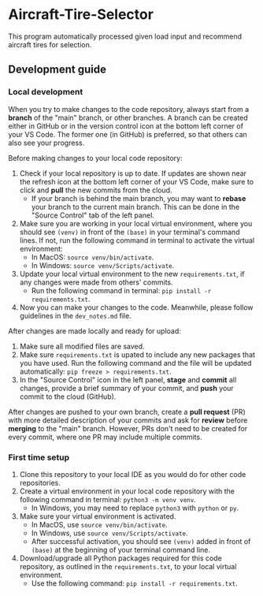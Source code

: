 # Aircraft-Tire-Selector
This program automatically processed given load input and recommend aircraft tires for selection. 

## Development guide 

### Local development 

When you try to make changes to the code repository, always start from a **branch** of the "main" branch, or other branches. A branch can be created either in GitHub or in the version control icon at the bottom left corner of your VS Code. The former one (in GitHub) is preferred, so that others can also see your progress. 

Before making changes to your local code repository: 
1. Check if your local repository is up to date. If updates are shown near the refresh icon at the bottom left corner of your VS Code, make sure to click and **pull** the new commits from the cloud. 
    - If your branch is behind the main branch, you may want to **rebase** your branch to the current main branch. This can be done in the "Source Control" tab of the left panel. 
2. Make sure you are working in your local virtual environment, where you should see `(venv)` in front of the `(base)` in your terminal's command lines. If not, run the following command in terminal to activate the virtual environment: 
    - In MacOS: `source venv/bin/activate`. 
    - In Windows: `source venv/Scripts/activate`.
3. Update your local virtual environment to the new `requirements.txt`, if any changes were made from others' commits. 
    - Run the following command in terminal: `pip install -r requirements.txt`. 
4. Now you can make your changes to the code. Meanwhile, please follow guidelines in the `dev_notes.md` file. 

After changes are made locally and ready for upload: 
1. Make sure all modified files are saved. 
2. Make sure `requirements.txt` is upated to include any new packages that you have used. Run the following command and the file will be updated automatically: `pip freeze > requirements.txt`. 
3. In the "Source Control" icon in the left panel, **stage** and **commit** all changes, provide a brief summary of your commit, and **push** your commit to the cloud (GitHub). 

After changes are pushed to your own branch, create a **pull request** (PR) with more detailed description of your commits and ask for **review** before **merging** to the "main" branch. However, PRs don't need to be created for every commit, where one PR may include multiple commits. 

### First time setup 
1. Clone this repository to your local IDE as you would do for other code repositories. 
2. Create a virtual environment in your local code repository  with the following command in terminal: `python3 -m venv venv`. 
    - In Windows, you may need to replace `python3` with `python` or `py`. 
3. Make sure your virtual environment is activated. 
    - In MacOS, use `source venv/bin/activate`. 
    - In Windows, use `source venv/Scripts/activate`.  
    - After successful activation, you should see `(venv)` added in front of `(base)` at the beginning of your terminal command line. 
4. Download/upgrade all Python packages required for this code repository, as outlined in the `requirements.txt`, to your local virtual environment. 
    - Use the following command: `pip install -r requirements.txt`.  

